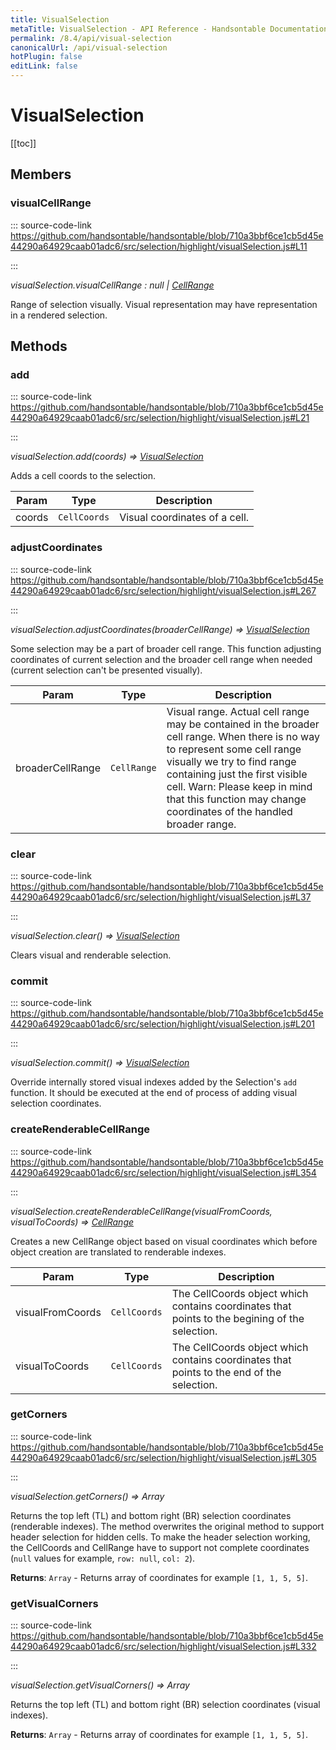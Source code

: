 ```yaml
---
title: VisualSelection
metaTitle: VisualSelection - API Reference - Handsontable Documentation
permalink: /8.4/api/visual-selection
canonicalUrl: /api/visual-selection
hotPlugin: false
editLink: false
---
```


# VisualSelection

[[toc]]
## Members

### visualCellRange
  
::: source-code-link https://github.com/handsontable/handsontable/blob/710a3bbf6ce1cb5d45e44290a64929caab01adc6/src/selection/highlight/visualSelection.js#L11

:::

_visualSelection.visualCellRange : null | [CellRange](@/api/cellRange.md)_

Range of selection visually. Visual representation may have representation in a rendered selection.


## Methods

### add
  
::: source-code-link https://github.com/handsontable/handsontable/blob/710a3bbf6ce1cb5d45e44290a64929caab01adc6/src/selection/highlight/visualSelection.js#L21

:::

_visualSelection.add(coords) ⇒ [VisualSelection](@/api/visualSelection.md)_

Adds a cell coords to the selection.


| Param | Type | Description |
| --- | --- | --- |
| coords | `CellCoords` | Visual coordinates of a cell. |



### adjustCoordinates
  
::: source-code-link https://github.com/handsontable/handsontable/blob/710a3bbf6ce1cb5d45e44290a64929caab01adc6/src/selection/highlight/visualSelection.js#L267

:::

_visualSelection.adjustCoordinates(broaderCellRange) ⇒ [VisualSelection](@/api/visualSelection.md)_

Some selection may be a part of broader cell range. This function adjusting coordinates of current selection
and the broader cell range when needed (current selection can't be presented visually).


| Param | Type | Description |
| --- | --- | --- |
| broaderCellRange | `CellRange` | Visual range. Actual cell range may be contained in the broader cell range. When there is no way to represent some cell range visually we try to find range containing just the first visible cell. Warn: Please keep in mind that this function may change coordinates of the handled broader range. |



### clear
  
::: source-code-link https://github.com/handsontable/handsontable/blob/710a3bbf6ce1cb5d45e44290a64929caab01adc6/src/selection/highlight/visualSelection.js#L37

:::

_visualSelection.clear() ⇒ [VisualSelection](@/api/visualSelection.md)_

Clears visual and renderable selection.



### commit
  
::: source-code-link https://github.com/handsontable/handsontable/blob/710a3bbf6ce1cb5d45e44290a64929caab01adc6/src/selection/highlight/visualSelection.js#L201

:::

_visualSelection.commit() ⇒ [VisualSelection](@/api/visualSelection.md)_

Override internally stored visual indexes added by the Selection's `add` function. It should be executed
at the end of process of adding visual selection coordinates.



### createRenderableCellRange
  
::: source-code-link https://github.com/handsontable/handsontable/blob/710a3bbf6ce1cb5d45e44290a64929caab01adc6/src/selection/highlight/visualSelection.js#L354

:::

_visualSelection.createRenderableCellRange(visualFromCoords, visualToCoords) ⇒ [CellRange](@/api/cellRange.md)_

Creates a new CellRange object based on visual coordinates which before object creation are
translated to renderable indexes.


| Param | Type | Description |
| --- | --- | --- |
| visualFromCoords | `CellCoords` | The CellCoords object which contains coordinates that                                      points to the begining of the selection. |
| visualToCoords | `CellCoords` | The CellCoords object which contains coordinates that                                    points to the end of the selection. |



### getCorners
  
::: source-code-link https://github.com/handsontable/handsontable/blob/710a3bbf6ce1cb5d45e44290a64929caab01adc6/src/selection/highlight/visualSelection.js#L305

:::

_visualSelection.getCorners() ⇒ Array_

Returns the top left (TL) and bottom right (BR) selection coordinates (renderable indexes).
The method overwrites the original method to support header selection for hidden cells.
To make the header selection working, the CellCoords and CellRange have to support not
complete coordinates (`null` values for example, `row: null`, `col: 2`).


**Returns**: `Array` - Returns array of coordinates for example `[1, 1, 5, 5]`.  

### getVisualCorners
  
::: source-code-link https://github.com/handsontable/handsontable/blob/710a3bbf6ce1cb5d45e44290a64929caab01adc6/src/selection/highlight/visualSelection.js#L332

:::

_visualSelection.getVisualCorners() ⇒ Array_

Returns the top left (TL) and bottom right (BR) selection coordinates (visual indexes).


**Returns**: `Array` - Returns array of coordinates for example `[1, 1, 5, 5]`.  
